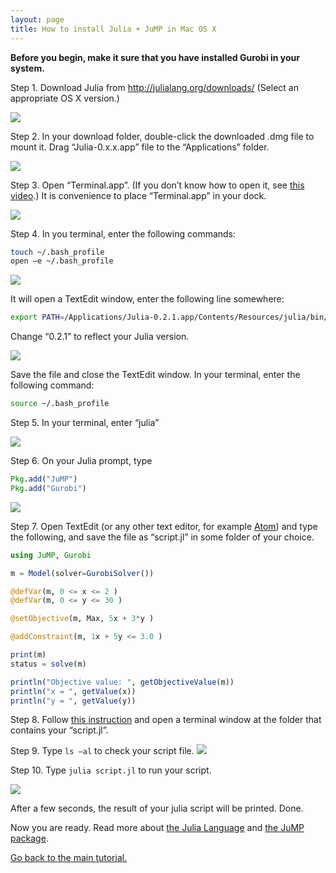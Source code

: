 ```yaml
---
layout: page
title: How to install Julia + JuMP in Mac OS X
---
```


**Before you begin, make it sure that you have installed Gurobi in your system.**

Step 1. Download Julia from http://julialang.org/downloads/ (Select an appropriate OS X version.)

<img src="../images/mac/1.png">


Step 2. In your download folder, double-click the downloaded .dmg file to mount it. Drag “Julia-0.x.x.app” file to the “Applications” folder.

<img src="../images/mac/2.png">



Step 3. Open “Terminal.app”. (If you don’t know how to open it, see [this video](https://www.youtube.com/watch?v=zw7Nd67_aFw).) It is convenience to place “Terminal.app” in your dock.

<img src="../images/mac/3.png">



Step 4. In you terminal, enter the following commands:

~~~ bash
touch ~/.bash_profile
open –e ~/.bash_profile
~~~

<img src="../images/mac/4-1.png">

It will open a TextEdit window, enter the following line somewhere:

~~~ bash
export PATH=/Applications/Julia-0.2.1.app/Contents/Resources/julia/bin/:$PATH
~~~

Change “0.2.1” to reflect your Julia version.

<img src="../images/mac/4-2.png">

Save the file and close the TextEdit window. In your terminal, enter the following command:

~~~ bash
source ~/.bash_profile
~~~


Step 5. In your terminal, enter “julia”

<img src="../images/mac/5.png">


Step 6. On your Julia prompt, type

~~~ julia
Pkg.add("JuMP")
Pkg.add("Gurobi")
~~~

<img src="../images/mac/6.png">


Step 7. Open TextEdit (or any other text editor, for example [Atom](http://atom.io)) and type the following, and save the file as “script.jl” in some folder of your choice.

~~~ julia
using JuMP, Gurobi

m = Model(solver=GurobiSolver())

@defVar(m, 0 <= x <= 2 )
@defVar(m, 0 <= y <= 30 )

@setObjective(m, Max, 5x + 3*y )

@addConstraint(m, 1x + 5y <= 3.0 )

print(m)
status = solve(m)

println("Objective value: ", getObjectiveValue(m))
println("x = ", getValue(x))
println("y = ", getValue(y))
~~~

Step 8. Follow [this instruction](http://osxdaily.com/2011/12/07/open-a-selected-finder-folder-in-a-new-terminal-window/) and open a terminal window at the folder that contains your “script.jl”.

Step 9. Type `ls –al` to check your script file.
<img src="../images/mac/9.png">

Step 10. Type `julia script.jl` to run your script.

<img src="../images/mac/10.png">


After a few seconds, the result of your julia script will be printed. Done.


Now you are ready. Read more about [the Julia Language](http://docs.julialang.org/) and [the JuMP package](http://jump.readthedocs.org/en/latest/).

[Go back to the main tutorial.](/julia)
